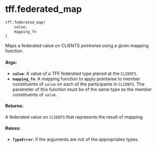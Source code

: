 <div itemscope itemtype="http://developers.google.com/ReferenceObject">
<meta itemprop="name" content="tff.federated_map" />
<meta itemprop="path" content="Stable" />
</div>

# tff.federated_map

``` python
tff.federated_map(
    value,
    mapping_fn
)
```

Maps a federated value on CLIENTS pointwise using a given mapping function.

#### Args:

* <b>`value`</b>: A value of a TFF federated type placed at the `CLIENTS`.
* <b>`mapping_fn`</b>: A mapping function to apply pointwise to member constituents of
    `value` on each of the participants in `CLIENTS`. The parameter of this
    function must be of the same type as the member constituents of `value`.


#### Returns:

A federated value on `CLIENTS` that represents the result of mapping.


#### Raises:

* <b>`TypeError`</b>: if the arguments are not of the appropriates types.